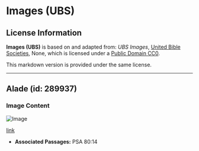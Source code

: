 # Images (UBS)

## License Information

**Images (UBS)** is based on and adapted from: _UBS Images_, [United Bible Societies](https://unitedbiblesocieties.org/), None, which is licensed under a [Public Domain CC0](https://creativecommons.org/public-domain/cc0/).

This markdown version is provided under the same license.



--------------------------------

## Alade (id: 289937)

### Image Content

![Image](https://cdn.aquifer.bible/aquifer-content/resources/Media/WEB-0079_boars.jpg)

[link](https://cdn.aquifer.bible/aquifer-content/resources/Media/WEB-0079_boars.jpg)

* **Associated Passages:** PSA 80:14

